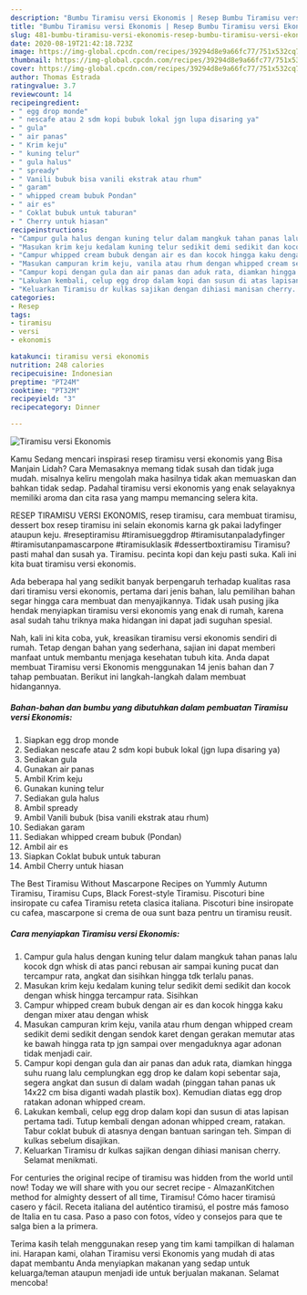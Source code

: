 ```yaml
---
description: "Bumbu Tiramisu versi Ekonomis | Resep Bumbu Tiramisu versi Ekonomis Yang Sedap"
title: "Bumbu Tiramisu versi Ekonomis | Resep Bumbu Tiramisu versi Ekonomis Yang Sedap"
slug: 481-bumbu-tiramisu-versi-ekonomis-resep-bumbu-tiramisu-versi-ekonomis-yang-sedap
date: 2020-08-19T21:42:18.723Z
image: https://img-global.cpcdn.com/recipes/39294d8e9a66fc77/751x532cq70/tiramisu-versi-ekonomis-foto-resep-utama.jpg
thumbnail: https://img-global.cpcdn.com/recipes/39294d8e9a66fc77/751x532cq70/tiramisu-versi-ekonomis-foto-resep-utama.jpg
cover: https://img-global.cpcdn.com/recipes/39294d8e9a66fc77/751x532cq70/tiramisu-versi-ekonomis-foto-resep-utama.jpg
author: Thomas Estrada
ratingvalue: 3.7
reviewcount: 14
recipeingredient:
- " egg drop monde"
- " nescafe atau 2 sdm kopi bubuk lokal jgn lupa disaring ya"
- " gula"
- " air panas"
- " Krim keju"
- " kuning telur"
- " gula halus"
- " spready"
- " Vanili bubuk bisa vanili ekstrak atau rhum"
- " garam"
- " whipped cream bubuk Pondan"
- " air es"
- " Coklat bubuk untuk taburan"
- " Cherry untuk hiasan"
recipeinstructions:
- "Campur gula halus dengan kuning telur dalam mangkuk tahan panas lalu kocok dgn whisk di atas panci rebusan air sampai kuning pucat dan tercampur rata, angkat dan sisihkan hingga tdk terlalu panas."
- "Masukan krim keju kedalam kuning telur sedikit demi sedikit dan kocok dengan whisk hingga tercampur rata. Sisihkan"
- "Campur whipped cream bubuk dengan air es dan kocok hingga kaku dengan mixer atau dengan whisk"
- "Masukan campuran krim keju, vanila atau rhum dengan whipped cream sedikit demi sedikit dengan sendok karet dengan gerakan memutar atas ke bawah hingga rata tp jgn sampai over mengaduknya agar adonan tidak menjadi cair."
- "Campur kopi dengan gula dan air panas dan aduk rata, diamkan hingga suhu ruang lalu cemplungkan egg drop ke dalam kopi sebentar saja, segera angkat dan susun di dalam wadah (pinggan tahan panas uk 14x22 cm bisa diganti wadah plastik box). Kemudian diatas egg drop ratakan adonan whipped cream."
- "Lakukan kembali, celup egg drop dalam kopi dan susun di atas lapisan pertama tadi. Tutup kembali dengan adonan whipped cream, ratakan. Tabur coklat bubuk di atasnya dengan bantuan saringan teh. Simpan di kulkas sebelum disajikan."
- "Keluarkan Tiramisu dr kulkas sajikan dengan dihiasi manisan cherry. Selamat menikmati."
categories:
- Resep
tags:
- tiramisu
- versi
- ekonomis

katakunci: tiramisu versi ekonomis 
nutrition: 248 calories
recipecuisine: Indonesian
preptime: "PT24M"
cooktime: "PT32M"
recipeyield: "3"
recipecategory: Dinner

---
```



![Tiramisu versi Ekonomis](https://img-global.cpcdn.com/recipes/39294d8e9a66fc77/751x532cq70/tiramisu-versi-ekonomis-foto-resep-utama.jpg)

Kamu Sedang mencari inspirasi resep tiramisu versi ekonomis yang Bisa Manjain Lidah? Cara Memasaknya memang tidak susah dan tidak juga mudah. misalnya keliru mengolah maka hasilnya tidak akan memuaskan dan bahkan tidak sedap. Padahal tiramisu versi ekonomis yang enak selayaknya memiliki aroma dan cita rasa yang mampu memancing selera kita.

RESEP TIRAMISU VERSI EKONOMIS, resep tiramisu, cara membuat tiramisu, dessert box resep tiramisu ini selain ekonomis karna gk pakai ladyfinger ataupun keju. #reseptiramisu #tiramisueggdrop #tiramisutanpaladyfinger #tiramisutanpamascarpone #tiramisuklasik #dessertboxtiramisu Tiramisu? pasti mahal dan susah ya. Tiramisu. pecinta kopi dan keju pasti suka. Kali ini kita buat tiramisu versi ekonomis.

Ada beberapa hal yang sedikit banyak berpengaruh terhadap kualitas rasa dari tiramisu versi ekonomis, pertama dari jenis bahan, lalu pemilihan bahan segar hingga cara membuat dan menyajikannya. Tidak usah pusing jika hendak menyiapkan tiramisu versi ekonomis yang enak di rumah, karena asal sudah tahu triknya maka hidangan ini dapat jadi suguhan spesial.


Nah, kali ini kita coba, yuk, kreasikan tiramisu versi ekonomis sendiri di rumah. Tetap dengan bahan yang sederhana, sajian ini dapat memberi manfaat untuk membantu menjaga kesehatan tubuh kita. Anda dapat membuat Tiramisu versi Ekonomis menggunakan 14 jenis bahan dan 7 tahap pembuatan. Berikut ini langkah-langkah dalam membuat hidangannya.

<!--inarticleads1-->

##### Bahan-bahan dan bumbu yang dibutuhkan dalam pembuatan Tiramisu versi Ekonomis:

1. Siapkan  egg drop monde
1. Sediakan  nescafe atau 2 sdm kopi bubuk lokal (jgn lupa disaring ya)
1. Sediakan  gula
1. Gunakan  air panas
1. Ambil  Krim keju
1. Gunakan  kuning telur
1. Sediakan  gula halus
1. Ambil  spready
1. Ambil  Vanili bubuk (bisa vanili ekstrak atau rhum)
1. Sediakan  garam
1. Sediakan  whipped cream bubuk (Pondan)
1. Ambil  air es
1. Siapkan  Coklat bubuk untuk taburan
1. Ambil  Cherry untuk hiasan


The Best Tiramisu Without Mascarpone Recipes on Yummly Autumn Tiramisu, Tiramisu Cups, Black Forest-style Tiramisu. Piscoturi bine insiropate cu cafea Tiramisu reteta clasica italiana. Piscoturi bine insiropate cu cafea, mascarpone si crema de oua sunt baza pentru un tiramisu reusit. 

<!--inarticleads2-->

##### Cara menyiapkan Tiramisu versi Ekonomis:

1. Campur gula halus dengan kuning telur dalam mangkuk tahan panas lalu kocok dgn whisk di atas panci rebusan air sampai kuning pucat dan tercampur rata, angkat dan sisihkan hingga tdk terlalu panas.
1. Masukan krim keju kedalam kuning telur sedikit demi sedikit dan kocok dengan whisk hingga tercampur rata. Sisihkan
1. Campur whipped cream bubuk dengan air es dan kocok hingga kaku dengan mixer atau dengan whisk
1. Masukan campuran krim keju, vanila atau rhum dengan whipped cream sedikit demi sedikit dengan sendok karet dengan gerakan memutar atas ke bawah hingga rata tp jgn sampai over mengaduknya agar adonan tidak menjadi cair.
1. Campur kopi dengan gula dan air panas dan aduk rata, diamkan hingga suhu ruang lalu cemplungkan egg drop ke dalam kopi sebentar saja, segera angkat dan susun di dalam wadah (pinggan tahan panas uk 14x22 cm bisa diganti wadah plastik box). Kemudian diatas egg drop ratakan adonan whipped cream.
1. Lakukan kembali, celup egg drop dalam kopi dan susun di atas lapisan pertama tadi. Tutup kembali dengan adonan whipped cream, ratakan. Tabur coklat bubuk di atasnya dengan bantuan saringan teh. Simpan di kulkas sebelum disajikan.
1. Keluarkan Tiramisu dr kulkas sajikan dengan dihiasi manisan cherry. Selamat menikmati.


For centuries the original recipe of tiramisu was hidden from the world until now! Today we will share with you our secret recipe - AlmazanKitchen method for almighty dessert of all time, Tiramisu! Cómo hacer tiramisú casero y fácil. Receta italiana del auténtico tiramisú, el postre más famoso de Italia en tu casa. Paso a paso con fotos, vídeo y consejos para que te salga bien a la primera. 

Terima kasih telah menggunakan resep yang tim kami tampilkan di halaman ini. Harapan kami, olahan Tiramisu versi Ekonomis yang mudah di atas dapat membantu Anda menyiapkan makanan yang sedap untuk keluarga/teman ataupun menjadi ide untuk berjualan makanan. Selamat mencoba!
